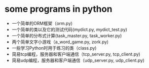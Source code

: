 # some programs in python

- 一个简单的ORM框架（orm.py)
- 一个简单的类以及它的测试代码(mydict.py, mydict_test.py)
- 一个简单的分布式计算(task_master.py, task_worker.py)
- 两个简单文字小游戏（a_word_game.py, zork.py)
- 一些学习Python时用于练习的类（class.py)
- 简易tcp编程，服务器和客户端通信（tcp_server.py, tcp_client.py)
- 简易udp编程，服务器和客户端通信（udp_server.py, udp_client.py)
